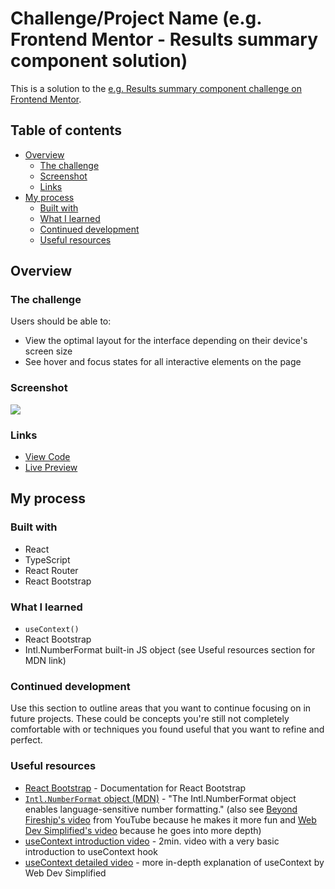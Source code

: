 # Challenge/Project Name (e.g. Frontend Mentor - Results summary component solution)

This is a solution to the [e.g. Results summary component challenge on Frontend Mentor](https://www.example.com). 

## Table of contents

- [Overview](#overview)
  - [The challenge](#the-challenge)
  - [Screenshot](#screenshot)
  - [Links](#links)
- [My process](#my-process)
  - [Built with](#built-with)
  - [What I learned](#what-i-learned)
  - [Continued development](#continued-development)
  - [Useful resources](#useful-resources)

## Overview

### The challenge

Users should be able to:

- View the optimal layout for the interface depending on their device's screen size
- See hover and focus states for all interactive elements on the page

### Screenshot

![](./screenshot.jpg)

### Links

- [View Code](https://www.example.com)
- [Live Preview](https://www.example.com)

## My process

### Built with

- React
- TypeScript
- React Router
- React Bootstrap

### What I learned

- ```useContext()```
- React Bootstrap
- Intl.NumberFormat built-in JS object (see Useful resources section for MDN link)

### Continued development

Use this section to outline areas that you want to continue focusing on in future projects. These could be concepts you're still not completely comfortable with or techniques you found useful that you want to refine and perfect.

### Useful resources

- [React Bootstrap](https://react-bootstrap.github.io/docs/getting-started/introduction) - Documentation for React Bootstrap
- [```Intl.NumberFormat``` object (MDN)](https://developer.mozilla.org/en-US/docs/Web/JavaScript/Reference/Global_Objects/Intl/NumberFormat) - "The Intl.NumberFormat object enables language-sensitive number formatting." (also see [Beyond Fireship's video](https://www.youtube.com/watch?v=FUngCjDzFDo) from YouTube because he makes it more fun and [Web Dev Simplified's video](https://www.youtube.com/watch?v=4oGWpTAY_hc) because he goes into more depth)
- [useContext introduction video](https://www.youtube.com/watch?v=_HdrLsyAdJg) - 2min. video with a very basic introduction to useContext hook
- [useContext detailed video](https://www.youtube.com/watch?v=5LrDIWkK_Bc&t=191s) - more in-depth explanation of useContext by Web Dev Simplified